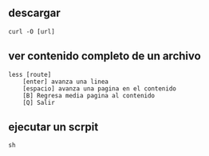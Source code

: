 ## descargar 
    curl -O [url]

## ver contenido completo de un archivo
    less [route]
        [enter] avanza una linea 
        [espacio] avanza una pagina en el contenido
        [B] Regresa media pagina al contenido
        [Q] Salir

## ejecutar un scrpit
    sh